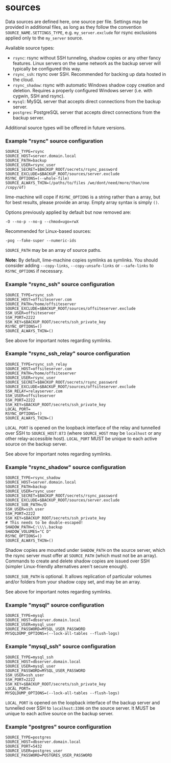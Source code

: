 # sources

Data sources are defined here, one source per file. Settings may be provided in additional files, as long as they follow the convention `SOURCE_NAME.SETTINGS_TYPE`, e.g. `my_server.exclude` for rsync exclusions applied only to the `my_server` source.

Available source types:

* `rsync`: rsync without SSH tunneling, shadow copies or any other fancy features. Linux servers on the same network as the backup server will typically be configured this way.
* `rsync_ssh`: rsync over SSH. Recommended for backing up data hosted in the cloud.
* `rsync_shadow`: rsync with automatic Windows shadow copy creation and deletion. Requires a properly configured Windows server (i.e. with cygwin, SSH and rsync).
* `mysql`: MySQL server that accepts direct connections from the backup server.
* `postgres`: PostgreSQL server that accepts direct connections from the backup server.

Additional source types will be offered in future versions.

### Example "rsync" source configuration

    SOURCE_TYPE=rsync
    SOURCE_HOST=server.domain.local
    SOURCE_PATH=backup
    SOURCE_USER=rsync_user
    SOURCE_SECRET=$BACKUP_ROOT/secrets/rsync_password
    SOURCE_EXCLUDE=$BACKUP_ROOT/sources/server.exclude
    RSYNC_OPTIONS=(--whole-file)
    SOURCE_ALWAYS_THIN=(/paths/to/files /we/dont/need/more/than/one /copy/of)

lime-machine will cope if `RSYNC_OPTIONS` is a string rather than a array, but for best results, please provide an array. Empty array syntax is simply `()`.

Options previously applied by default but now removed are:

    -O --no-p --no-g --chmod=ugo=rwX

Recommended for Linux-based sources:

    -pog --fake-super --numeric-ids

`SOURCE_PATH` may be an array of source paths.

**Note:** By default, lime-machine copies symlinks as symlinks. You should consider adding `--copy-links`, `--copy-unsafe-links` or `--safe-links` to `RSYNC_OPTIONS` if necessary.

### Example "rsync_ssh" source configuration

    SOURCE_TYPE=rsync_ssh
    SOURCE_HOST=offsiteserver.com
    SOURCE_PATH=/home/offsiteserver
    SOURCE_EXCLUDE=$BACKUP_ROOT/sources/offsiteserver.exclude
    SSH_USER=offsiteserver
    SSH_PORT=2222
    SSH_KEY=$BACKUP_ROOT/secrets/ssh_private_key
    RSYNC_OPTIONS=()
    SOURCE_ALWAYS_THIN=()

See above for important notes regarding symlinks.

### Example "rsync_ssh_relay" source configuration

    SOURCE_TYPE=rsync_ssh_relay
    SOURCE_HOST=offsiteserver.com
    SOURCE_PATH=/home/offsiteserver
    SOURCE_USER=rsync_user
    SOURCE_SECRET=$BACKUP_ROOT/secrets/rsync_password
    SOURCE_EXCLUDE=$BACKUP_ROOT/sources/offsiteserver.exclude
    SSH_RELAY=relayserver.com
    SSH_USER=offsiteserver
    SSH_PORT=2222
    SSH_KEY=$BACKUP_ROOT/secrets/ssh_private_key
    LOCAL_PORT=
    RSYNC_OPTIONS=()
    SOURCE_ALWAYS_THIN=()

`LOCAL_PORT` is opened on the loopback interface of the relay and tunnelled over SSH to `SOURCE_HOST:873` (where `SOURCE_HOST` may be `localhost` or any other relay-accessible host). `LOCAL_PORT` MUST be unique to each active source on the backup server.

See above for important notes regarding symlinks.

### Example "rsync_shadow" source configuration

    SOURCE_TYPE=rsync_shadow
    SOURCE_HOST=server.domain.local
    SOURCE_PATH=backup
    SOURCE_USER=rsync_user
    SOURCE_SECRET=$BACKUP_ROOT/secrets/rsync_password
    SOURCE_EXCLUDE=$BACKUP_ROOT/sources/server.exclude
    SOURCE_SUB_PATH=/D
    SSH_USER=ssh_user
    SSH_PORT=2222
    SSH_KEY=$BACKUP_ROOT/secrets/ssh_private_key
    # This needs to be double-escaped!
    SHADOW_PATH=C:\\\\.backup
    SHADOW_VOLUMES="C D"
    RSYNC_OPTIONS=()
    SOURCE_ALWAYS_THIN=()

Shadow copies are mounted under `SHADOW_PATH` on the source server, which the rsync server must offer at `SOURCE_PATH` (which must not be an array). Commands to create and delete shadow copies are issued over SSH (simpler Linux-friendly alternatives aren't secure enough).

`SOURCE_SUB_PATH` is optional. It allows replication of particular volumes and/or folders from your shadow copy set, and may be an array.

See above for important notes regarding symlinks.

### Example "mysql" source configuration

    SOURCE_TYPE=mysql
    SOURCE_HOST=dbserver.domain.local
    SOURCE_USER=mysql_user
    SOURCE_PASSWORD=MYSQL_USER_PASSWORD
    MYSQLDUMP_OPTIONS=(--lock-all-tables --flush-logs)

### Example "mysql_ssh" source configuration

    SOURCE_TYPE=mysql_ssh
    SOURCE_HOST=dbserver.domain.local
    SOURCE_USER=mysql_user
    SOURCE_PASSWORD=MYSQL_USER_PASSWORD
    SSH_USER=ssh_user
    SSH_PORT=2222
    SSH_KEY=$BACKUP_ROOT/secrets/ssh_private_key
    LOCAL_PORT=
    MYSQLDUMP_OPTIONS=(--lock-all-tables --flush-logs)

`LOCAL_PORT` is opened on the loopback interface of the backup server and tunnelled over SSH to `localhost:3306` on the source server. It MUST be unique to each active source on the backup server.

### Example "postgres" source configuration

    SOURCE_TYPE=postgres
    SOURCE_HOST=dbserver.domain.local
    SOURCE_PORT=5432
    SOURCE_USER=postgres_user
    SOURCE_PASSWORD=POSTGRES_USER_PASSWORD

